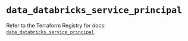 # `data_databricks_service_principal`

Refer to the Terraform Registry for docs: [`data_databricks_service_principal`](https://registry.terraform.io/providers/databricks/databricks/1.72.0/docs/data-sources/service_principal).
